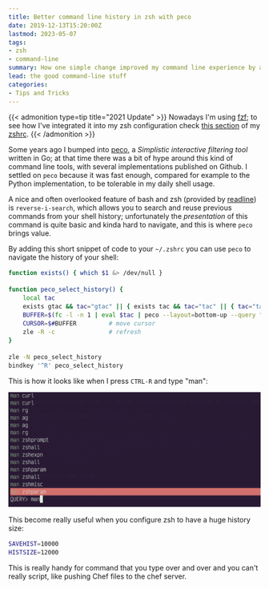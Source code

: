 ```yaml
---
title: Better command line history in zsh with peco
date: 2019-12-13T15:20:00Z
lastmod: 2023-05-07
tags:
- zsh
- command-line
summary: How one simple change improved my command line experience by a lot.
lead: the good command-line stuff
categories:
- Tips and Tricks
---
```


{{< admonition type=tip title="2021 Update" >}}
Nowadays I'm using [fzf](https://github.com/junegunn/fzf); to see how I've integrated it into my
zsh configuration check [this section](https://github.com/piger/Preferences/blob/e0002cec9eb0ff0a9b1fefc92c7bba16ae031ef3/zsh/zshrc#L262-L393)
of my
[zshrc](https://github.com/piger/Preferences/blob/e0002cec9eb0ff0a9b1fefc92c7bba16ae031ef3/zsh/zshrc).
{{< /admonition >}}

Some years ago I bumped into [peco](https://github.com/peco/peco), a *Simplistic interactive
filtering tool* written in Go; at that time there was a bit of hype around this kind of command line
tools, with several implementations published on Github. I settled on `peco` because it was fast
enough, compared for example to the Python implementation, to be tolerable in my daily shell usage.

A nice and often overlooked feature of bash and zsh (provided by
[readline](https://tiswww.case.edu/php/chet/readline/rltop.html)) is `reverse-i-search`, which
allows you to search and reuse previous commands from your shell history; unfortunately the
*presentation* of this command is quite basic and kinda hard to navigate, and this is where `peco`
brings value.

By adding this short snippet of code to your `~/.zshrc` you can use `peco` to navigate the history
of your shell:

```bash
function exists() { which $1 &> /dev/null }

function peco_select_history() {
    local tac
    exists gtac && tac="gtac" || { exists tac && tac="tac" || { tac="tail -r" } }
    BUFFER=$(fc -l -n 1 | eval $tac | peco --layout=bottom-up --query "$LBUFFER")
    CURSOR=$#BUFFER         # move cursor
    zle -R -c               # refresh
}

zle -N peco_select_history
bindkey '^R' peco_select_history
```

This is how it looks like when I press `CTRL-R` and type "man":

![screenshot](/images/zsh-peco.png)

This become really useful when you configure zsh to have a huge history size:

```bash
SAVEHIST=10000
HISTSIZE=12000
```

This is really handy for command that you type over and over and you can't really script, like
pushing Chef files to the chef server.
